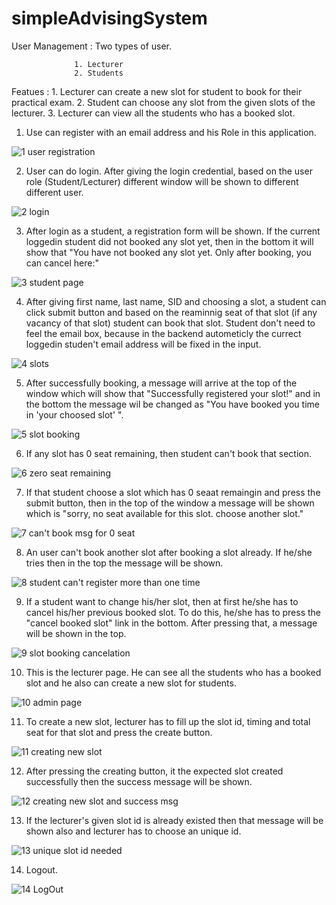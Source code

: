 # simpleAdvisingSystem

User Management : Two types of user.
                  
                  1. Lecturer 
                  2. Students
                  
Featues :   1. Lecturer can create a new slot for student to book for their practical exam.
            2. Student can choose any slot from the given slots of the lecturer.
            3. Lecturer can view all the students who has a booked slot.
            


1. Use can register with an email address and his Role in this application.

![1  user registration](https://user-images.githubusercontent.com/58343930/204505628-ed7d6510-7729-4a64-9011-5719ec42ca89.png)


2. User can do login. After giving the login credential, based on the user role (Student/Lecturer) different window 
   will be shown to different different user.
      
![2  login](https://user-images.githubusercontent.com/58343930/204505842-943b1e10-5ced-437a-937b-dd9bc2843256.png)



3. After login as a student, a registration form will be shown. If the current loggedin student did not booked any 
   slot yet, then in the bottom it will show that "You have not booked any slot yet. Only after booking, you can cancel here:"

![3  student page](https://user-images.githubusercontent.com/58343930/204505869-deae4db6-e2cb-4689-b988-1c3d6c60c8d7.jpg)



4. After giving first name, last name, SID and choosing a slot, a student can click submit button and based on the reaminnig
   seat of that slot (if any vacancy of that slot) student can book that slot. Student don't need to feel the email box, 
   because in the backend autometicly the currect loggedin studen't email address will be fixed in the input.


![4 slots](https://user-images.githubusercontent.com/58343930/204505946-66260104-7f50-4535-bff4-c1a769e3559d.png)


5.  After successfully booking, a message will arrive at the top of the window which will show that "Successfully 
    registered your slot!" and in the bottom the message wil be changed as "You have booked you time in 'your choosed slot' ".

![5  slot booking](https://user-images.githubusercontent.com/58343930/204506030-bf47bcb1-8f09-4f12-bb25-7b4d5f71356d.jpg)


6. If any slot has 0 seat remaining, then student can't book that section.

![6   zero seat remaining](https://user-images.githubusercontent.com/58343930/204506232-67ad61c1-8cde-43ca-b923-34226c5c4ce7.png)


7. If that student choose a slot which has 0 seaat remaingin and press the submit button, then in the top of the window
   a message will be shown which is "sorry,  no  seat available for this slot. choose another slot."

![7   can't book msg for 0 seat](https://user-images.githubusercontent.com/58343930/204506380-5a012de1-0cda-4828-830d-ad8c33479def.png)


8. An user can't book another slot after booking a slot already. If he/she tries then in the top the message will be shown.

![8  student can't register more than one time](https://user-images.githubusercontent.com/58343930/204506471-0fae42b7-1601-4449-b3e4-9aa8e5ae710a.jpg)


9. If a student want to change his/her slot, then at first he/she has to cancel his/her previous booked slot. To do this,
   he/she has to press the "cancel booked slot" link in the bottom. After pressing that, a message will be shown in the top.
   
![9  slot booking  cancelation](https://user-images.githubusercontent.com/58343930/204506558-dab1e1d9-f66f-4ed2-b1ac-64ff229b39f4.jpg)


10. This is the lecturer page. He can see all the students who has a booked slot and he also can create a new slot for students.

![10  admin page](https://user-images.githubusercontent.com/58343930/204506583-74f05acc-83b0-4acd-81a8-bfc325d0d0d1.png)


11. To create a new slot, lecturer has to fill up the slot id, timing and total seat for that slot and press the create button.

![11  creating new slot](https://user-images.githubusercontent.com/58343930/204506694-93129c5e-8f2b-40a3-b497-def6ebcbed74.jpg)

12. After pressing the creating button, it the expected slot created successfully then the success message will be shown.

![12  creating new slot and success msg](https://user-images.githubusercontent.com/58343930/204506789-445775f0-4a8e-482f-a73d-ca6df9087ad7.jpg)


13. If the lecturer's given slot id is already existed then that message will be shown also and lecturer has to choose an 
    unique id.
    
    
![13  unique slot id needed](https://user-images.githubusercontent.com/58343930/204506895-bd71e34f-c700-4955-b232-848d8efb1eed.png)

14. Logout.

![14  LogOut](https://user-images.githubusercontent.com/58343930/204507017-00e65840-5a52-4957-b75f-3b29452a4330.png)



